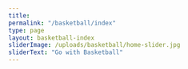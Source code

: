 ```yaml
---
title: 
permalink: "/basketball/index"
type: page
layout: basketball-index
sliderImage: /uploads/basketball/home-slider.jpg
sliderText: "Go with Basketball"
---
```


